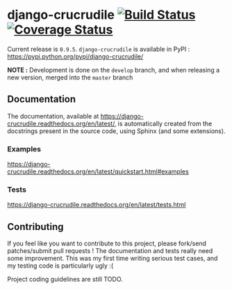 django-crucrudile [![Build Status](https://travis-ci.org/pstch/django-crucrudile.svg?branch=crucrudile)](https://travis-ci.org/pstch/django-crucrudile) [![Coverage Status](https://coveralls.io/repos/pstch/django-crucrudile/badge.png?branch=crucrudile)](https://coveralls.io/r/pstch/django-crucrudile?branch=crucrudile)
=================

Current release is `0.9.5`. `django-crucrudile` is available in PyPI : https://pypi.python.org/pypi/django-crucrudile/

**NOTE :** Development is done on the `develop` branch, and when releasing a new version, merged into the `master` branch

## Documentation

The documentation, available at https://django-crucrudile.readthedocs.org/en/latest/, is automatically created from the docstrings present in the source code, using Sphinx (and some extensions).

### Examples

https://django-crucrudile.readthedocs.org/en/latest/quickstart.html#examples

### Tests

https://django-crucrudile.readthedocs.org/en/latest/tests.html

## Contributing

If you feel like you want to contribute to this project, please fork/send patches/submit pull requests ! The documentation and tests really need some improvement. This was my first time writing serious test cases, and my testing code is particularly ugly :(

Project coding guidelines are still TODO.
